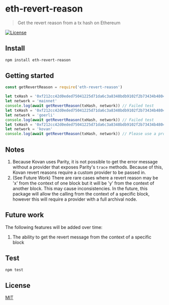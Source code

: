 # eth-revert-reason

> Get the revert reason from a tx hash on Ethereum

[![License](http://img.shields.io/badge/license-MIT-blue.svg)](https://raw.githubusercontent.com/authereum/eth-revert-reason/master/LICENSE)

## Install

```bash
npm install eth-revert-reason
```

## Getting started

```javascript
const getRevertReason = require('eth-revert-reason')

let txHash = '0xf212cc42d0eded75041225d71da6c3a8348bdb9102f2b73434b480419d31d69a'
let network = 'mainnet'
console.log(await getRevertReason(txHash, network)) // Failed test
let txHash = '0xf212cc42d0eded75041225d71da6c3a8348bdb9102f2b73434b480419d31d69a'
let network = 'goerli'
console.log(await getRevertReason(txHash, network)) // Failed test
let txHash = '0xf212cc42d0eded75041225d71da6c3a8348bdb9102f2b73434b480419d31d69a'
let network = 'kovan'
console.log(await getRevertReason(txHash, network)) // Please use a provider that exposes the Parity trace methods to decode the revert reason
```

## Notes
1. Because Kovan uses Parity, it is not possible to get the error message without a provider that exposes Parity's `trace` methods. Because of this, Kovan revert reasons require a custom provider to be passed in.
2. (See Future Work) There are rare cases where a revert reason may be 'x' from the context of one block but it will be 'y' from the context of another block. This may cause inconsistencies. In the future, this package will allow the calling from the context of a specific block, however this will require a provider with a full archival node.

## Future work
The following features will be added over time:

1. The ability to get the revert message from the context of a specific block

## Test

```bash
npm test
```

## License

[MIT](LICENSE)
